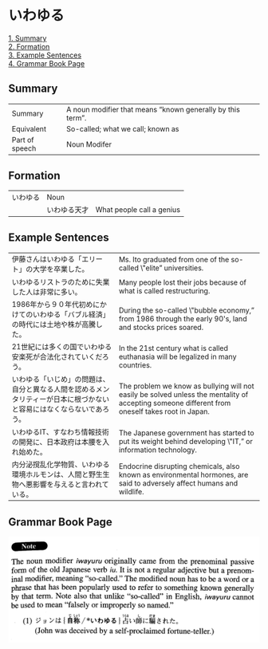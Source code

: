 # いわゆる

[1. Summary](#summary)<br>
[2. Formation](#formation)<br>
[3. Example Sentences](#example-sentences)<br>
[4. Grammar Book Page](#grammar-book-page)<br>


## Summary

<table><tr>   <td>Summary</td>   <td>A noun modifier that means “known generally by this term”.</td></tr><tr>   <td>Equivalent</td>   <td>So-called; what we call; known as</td></tr><tr>   <td>Part of speech</td>   <td>Noun Modifer</td></tr></table>

## Formation

<table class="table"><tbody><tr class="tr head"><td class="td"><span class="concept">いわゆる</span></td><td class="td"><span class="concept"></span><span>Noun</span></td><td class="td"></td></tr><tr class="tr"><td class="td"></td><td class="td"><span class="concept">いわゆる</span><span>天才</span></td><td class="td"><span>What people call a genius</span></td></tr></tbody></table>

## Example Sentences

<table><tr>   <td>伊藤さんはいわゆる「エリート」の大学を卒業した。</td>   <td>Ms. Ito graduated from one of the so-called \"elite” universities.</td></tr><tr>   <td>いわゆるリストラのために失業した人は非常に多い。</td>   <td>Many people lost their jobs because of what is called restructuring.</td></tr><tr>   <td>1986年から９０年代初めにかけてのいわゆる「バブル経済」の時代には土地や株が高騰した。</td>   <td>During the so-called \"bubble economy,” from 1986 through the early 90's, land and stocks prices soared.</td></tr><tr>   <td>21世紀には多くの国でいわゆる安楽死が合法化されていくだろう。</td>   <td>In the 21st century what is called euthanasia will be legalized in many countries.</td></tr><tr>   <td>いわゆる「いじめ」の問題は、自分と異なる人間を認めるメンタリティーが日本に根づかないと容易にはなくならないであろう。</td>   <td>The problem we know as bullying will not easily be solved unless the mentality of accepting someone different from oneself takes root in Japan.</td></tr><tr>   <td>いわゆるIT、すなわち情報技術の開発に、日本政府は本腰を入れ始めた。</td>   <td>The Japanese government has started to put its weight behind developing \"IT,” or information technology.</td></tr><tr>   <td>内分泌撹乱化学物質、いわゆる環境ホルモンは、人間と野生生物へ悪影響を与えると言われている。</td>   <td>Endocrine disrupting chemicals, also known as environmental hormones, are said to adversely affect humans and wildlife.</td></tr></table>

## Grammar Book Page

![](../img/Advancedいわゆる.png)

